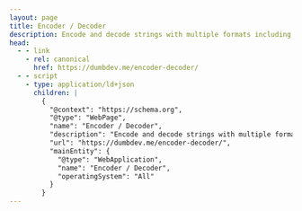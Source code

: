 ```yaml
---
layout: page
title: Encoder / Decoder
description: Encode and decode strings with multiple formats including Base64, URL, HTML entities, and JWT decoding
head:
  - - link
    - rel: canonical
      href: https://dumbdev.me/encoder-decoder/
  - - script
    - type: application/ld+json
      children: |
        {
          "@context": "https://schema.org",
          "@type": "WebPage",
          "name": "Encoder / Decoder",
          "description": "Encode and decode strings with multiple formats including Base64, URL, HTML entities, and JWT decoding",
          "url": "https://dumbdev.me/encoder-decoder/",
          "mainEntity": {
            "@type": "WebApplication",
            "name": "Encoder / Decoder",
            "operatingSystem": "All"
          }
        }
---
```


<script setup>
import EncoderDecoder from './EncoderDecoder.vue'
</script>

<EncoderDecoder />


